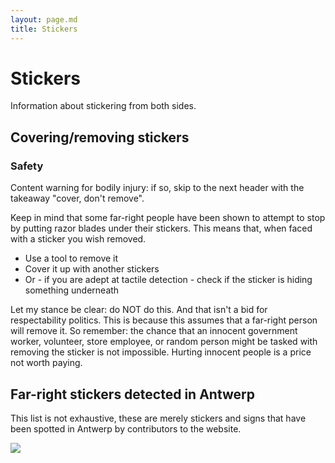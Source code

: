 ```yaml
---
layout: page.md
title: Stickers
---
```


# Stickers 
Information about stickering from both sides.

## Covering/removing stickers
### Safety
Content warning for bodily injury: if so, skip to the next header with the takeaway "cover, don't remove".

Keep in mind that some far-right people have been shown to attempt to stop by putting razor blades under their stickers.
This means that, when faced with a sticker you wish removed.

- Use a tool to remove it 
- Cover it up with another stickers
- Or - if you are adept at tactile detection - check if the sticker is hiding something underneath 
        

Let my stance be clear: do NOT do this. And that isn't a bid for respectability politics.
This is because this assumes that a far-right person will remove it.
So remember: the chance that an innocent government worker, volunteer, store employee,
or random person might be tasked with removing the sticker is not impossible.
Hurting innocent people is a price not worth paying.




## Far-right stickers detected in Antwerp

This list is not exhaustive, 
these are merely stickers and signs that have been spotted in Antwerp by contributors to the website.
        

![](/assets/stickers/vlaams-rechts-radikaal-www.nsv.be.png)